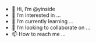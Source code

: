 - 👋 Hi, I’m @yinside
- 👀 I’m interested in ...
- 🌱 I’m currently learning ...
- 💞️ I’m looking to collaborate on ...
- 📫 How to reach me ...

<!---
yinside/yinside is a ✨ special ✨ repository because its `README.md` (this file) appears on your GitHub profile.
You can click the Preview link to take a look at your changes.
--->
